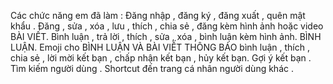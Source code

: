 Các chức năng em đã làm :
Đăng nhập , đăng ký , đăng xuất , quên mật khẩu .
Đăng , sửa , xóa , lưu , thích , chia sẻ , đăng kèm hình ảnh hoặc video  BÀI VIẾT.
Bình luận , trả lời , thích , sửa , xóa  , bình luận kèm hình ảnh. BÌNH LUẬN.
Emoji cho BÌNH LUẬN VÀ BÀI VIẾT
THÔNG BÁO bình luận , thích , chia sẻ , lời mời kết bạn , chấp nhận kết bạn , hủy kết bạn.
Gợi ý kết bạn .
Tìm kiếm người dùng .
Shortcut đến trang cá nhân người dùng khác .
